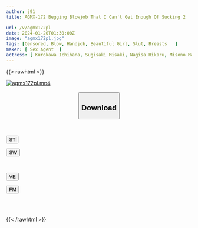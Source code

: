 ```yaml
---
author: j91
title: AGMX-172 Begging Blowjob That I Can't Get Enough Of Sucking 2

url: /v/agmx172pl
date: 2024-01-20T01:30:00Z
image: "agmx172pl.jpg"
tags: [Censored, Blow, Handjob, Beautiful Girl, Slut, Breasts	]
maker: [ Sex Agent  ]
actress: [ Kurokawa Ichihana, Sugisaki Misaki, Nagisa Hikaru, Misono Marika, Hapi Maru, Katase Mio, Miyamae Hazuki ]
---
```



{{< rawhtml >}}

<div class="video" data-videoid="AoJ2moV2e6tXVVG">
    <a href="javascript:;">
        <img src="/v/agmx172pl/agmx172pl.jpg" width="WIDTH" height="HEIGHT" alt="agmx172pl.mp4" loading="lazy">
    </a>
</div>

<script type="text/javascript" src="https://j91.asia/asset/on-demand-st.js"></script>

<br>
  <link rel="stylesheet" href="https://j91.asia/asset/bs5.css">
  
  <center>
  <button class="btn btn-primary" type="button" data-bs-toggle="collapse" data-bs-target=".multi-collapse" aria-expanded="false" aria-controls="multiCollapseExample1 multiCollapseExample2"><h2>Download</h2></button></center>
</p>
<div class="row">
  <div class="col">
    <div class="collapse multi-collapse" id="multiCollapseExample1">
      <div class="card card-body">
	      	      <br>
<div class="buttons">  
<p><a href="https://streamtape.to/v/AoJ2moV2e6tXVVG" target="_blank"><button class="btn-hover color-3"><i class="fa fa-download"></i> ST</button></a></p>
<p><a href="https://flaswish.com/irgfz9tgcjoz" target="_blank"><button class="btn-hover color-2"><i class="fa fa-download"></i> SW</button></a></p></div>
    </div>
  </div>
</div>
  <div class="col">
    <div class="collapse multi-collapse" id="multiCollapseExample2">
      <div class="card card-body">
	      <br>
<div class="buttons">
<p><a href="javascript:;" target="_blank"><button class="btn-hover color-9"><i class="fa fa-download"></i> VE</button></a></p>
<p><a href="javascript:;" target="_blank"><button class="btn-hover color-8"><i class="fa fa-download"></i> FM</button></a></p></div>
<br><br>
      </div>
    </div>
  </div>
</div>

{{< /rawhtml >}}